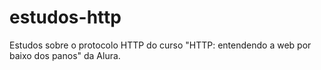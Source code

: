 # estudos-http
Estudos sobre o protocolo HTTP do curso "HTTP: entendendo a web por baixo dos panos" da Alura.
